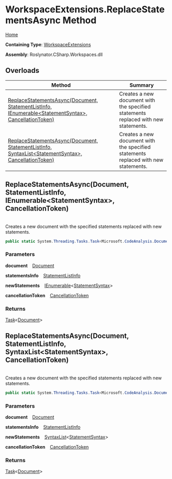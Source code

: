 # WorkspaceExtensions\.ReplaceStatementsAsync Method

[Home](../../../../README.md)

**Containing Type**: [WorkspaceExtensions](../README.md)

**Assembly**: Roslynator\.CSharp\.Workspaces\.dll

## Overloads

| Method | Summary |
| ------ | ------- |
| [ReplaceStatementsAsync(Document, StatementListInfo, IEnumerable\<StatementSyntax>, CancellationToken)](#Roslynator_CSharp_WorkspaceExtensions_ReplaceStatementsAsync_Microsoft_CodeAnalysis_Document_Roslynator_CSharp_Syntax_StatementListInfo_System_Collections_Generic_IEnumerable_Microsoft_CodeAnalysis_CSharp_Syntax_StatementSyntax__System_Threading_CancellationToken_) | Creates a new document with the specified statements replaced with new statements\. |
| [ReplaceStatementsAsync(Document, StatementListInfo, SyntaxList\<StatementSyntax>, CancellationToken)](#Roslynator_CSharp_WorkspaceExtensions_ReplaceStatementsAsync_Microsoft_CodeAnalysis_Document_Roslynator_CSharp_Syntax_StatementListInfo_Microsoft_CodeAnalysis_SyntaxList_Microsoft_CodeAnalysis_CSharp_Syntax_StatementSyntax__System_Threading_CancellationToken_) | Creates a new document with the specified statements replaced with new statements\. |

## ReplaceStatementsAsync\(Document, StatementListInfo, IEnumerable\<StatementSyntax>, CancellationToken\) <a id="Roslynator_CSharp_WorkspaceExtensions_ReplaceStatementsAsync_Microsoft_CodeAnalysis_Document_Roslynator_CSharp_Syntax_StatementListInfo_System_Collections_Generic_IEnumerable_Microsoft_CodeAnalysis_CSharp_Syntax_StatementSyntax__System_Threading_CancellationToken_"></a>

\
Creates a new document with the specified statements replaced with new statements\.

```csharp
public static System.Threading.Tasks.Task<Microsoft.CodeAnalysis.Document> ReplaceStatementsAsync(this Microsoft.CodeAnalysis.Document document, Roslynator.CSharp.Syntax.StatementListInfo statementsInfo, System.Collections.Generic.IEnumerable<Microsoft.CodeAnalysis.CSharp.Syntax.StatementSyntax> newStatements, System.Threading.CancellationToken cancellationToken = default)
```

### Parameters

**document** &ensp; [Document](https://docs.microsoft.com/en-us/dotnet/api/microsoft.codeanalysis.document)

**statementsInfo** &ensp; [StatementListInfo](../../Syntax/StatementListInfo/README.md)

**newStatements** &ensp; [IEnumerable](https://docs.microsoft.com/en-us/dotnet/api/system.collections.generic.ienumerable-1)\<[StatementSyntax](https://docs.microsoft.com/en-us/dotnet/api/microsoft.codeanalysis.csharp.syntax.statementsyntax)>

**cancellationToken** &ensp; [CancellationToken](https://docs.microsoft.com/en-us/dotnet/api/system.threading.cancellationtoken)

### Returns

[Task](https://docs.microsoft.com/en-us/dotnet/api/system.threading.tasks.task-1)\<[Document](https://docs.microsoft.com/en-us/dotnet/api/microsoft.codeanalysis.document)>

## ReplaceStatementsAsync\(Document, StatementListInfo, SyntaxList\<StatementSyntax>, CancellationToken\) <a id="Roslynator_CSharp_WorkspaceExtensions_ReplaceStatementsAsync_Microsoft_CodeAnalysis_Document_Roslynator_CSharp_Syntax_StatementListInfo_Microsoft_CodeAnalysis_SyntaxList_Microsoft_CodeAnalysis_CSharp_Syntax_StatementSyntax__System_Threading_CancellationToken_"></a>

\
Creates a new document with the specified statements replaced with new statements\.

```csharp
public static System.Threading.Tasks.Task<Microsoft.CodeAnalysis.Document> ReplaceStatementsAsync(this Microsoft.CodeAnalysis.Document document, Roslynator.CSharp.Syntax.StatementListInfo statementsInfo, Microsoft.CodeAnalysis.SyntaxList<Microsoft.CodeAnalysis.CSharp.Syntax.StatementSyntax> newStatements, System.Threading.CancellationToken cancellationToken = default)
```

### Parameters

**document** &ensp; [Document](https://docs.microsoft.com/en-us/dotnet/api/microsoft.codeanalysis.document)

**statementsInfo** &ensp; [StatementListInfo](../../Syntax/StatementListInfo/README.md)

**newStatements** &ensp; [SyntaxList](https://docs.microsoft.com/en-us/dotnet/api/microsoft.codeanalysis.syntaxlist-1)\<[StatementSyntax](https://docs.microsoft.com/en-us/dotnet/api/microsoft.codeanalysis.csharp.syntax.statementsyntax)>

**cancellationToken** &ensp; [CancellationToken](https://docs.microsoft.com/en-us/dotnet/api/system.threading.cancellationtoken)

### Returns

[Task](https://docs.microsoft.com/en-us/dotnet/api/system.threading.tasks.task-1)\<[Document](https://docs.microsoft.com/en-us/dotnet/api/microsoft.codeanalysis.document)>


